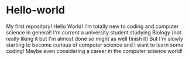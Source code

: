 # Hello-world
My first repository!
Hello World!
I'm totally new to coding and computer science in general!
I'm current a university student studying Biology (not really liking it but I'm almost done so might as well finish it)
But I'm slowly starting to become curious of computer science and I want to learn some coding! Maybe even considering a career in the computer science world!
